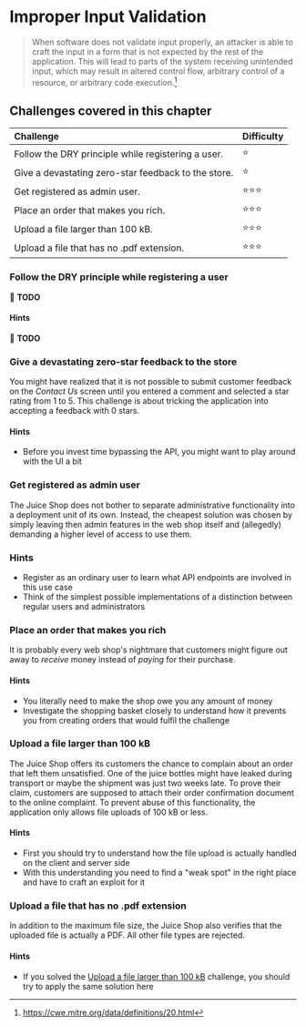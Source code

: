 # Improper Input Validation

> When software does not validate input properly, an attacker is able to
> craft the input in a form that is not expected by the rest of the
> application. This will lead to parts of the system receiving
> unintended input, which may result in altered control flow, arbitrary
> control of a resource, or arbitrary code execution.[^1]

## Challenges covered in this chapter

| Challenge                                           | Difficulty         |
|:----------------------------------------------------|:-------------------|
| Follow the DRY principle while registering a user.  | :star:             |
| Give a devastating zero-star feedback to the store. | :star:             |
| Get registered as admin user.                       | :star::star::star: |
| Place an order that makes you rich.                 | :star::star::star: |
| Upload a file larger than 100 kB.                   | :star::star::star: |
| Upload a file that has no .pdf extension.           | :star::star::star: |

### Follow the DRY principle while registering a user

:wrench: **TODO**

#### Hints

:wrench: **TODO**

### Give a devastating zero-star feedback to the store

You might have realized that it is not possible to submit customer
feedback on the _Contact Us_ screen until you entered a comment and
selected a star rating from 1 to 5. This challenge is about tricking the
application into accepting a feedback with 0 stars.

#### Hints

* Before you invest time bypassing the API, you might want to play
  around with the UI a bit

### Get registered as admin user

The Juice Shop does not bother to separate administrative functionality
into a deployment unit of its own. Instead, the cheapest solution was
chosen by simply leaving then admin features in the web shop itself and
(allegedly) demanding a higher level of access to use them.

### Hints

* Register as an ordinary user to learn what API endpoints are involved
  in this use case
* Think of the simplest possible implementations of a distinction
  between regular users and administrators

### Place an order that makes you rich

It is probably every web shop's nightmare that customers might figure
out away to _receive_ money instead of _paying_ for their purchase.

#### Hints

* You literally need to make the shop owe you any amount of money
* Investigate the shopping basket closely to understand how it prevents
  you from creating orders that would fulfil the challenge

### Upload a file larger than 100 kB

The Juice Shop offers its customers the chance to complain about an
order that left them unsatisfied. One of the juice bottles might have
leaked during transport or maybe the shipment was just two weeks late.
To prove their claim, customers are supposed to attach their order
confirmation document to the online complaint. To prevent abuse of this
functionality, the application only allows file uploads of 100 kB or
less.

#### Hints

* First you should try to understand how the file upload is actually
  handled on the client and server side
* With this understanding you need to find a "weak spot" in the right
  place and have to craft an exploit for it

### Upload a file that has no .pdf extension

In addition to the maximum file size, the Juice Shop also verifies that
the uploaded file is actually a PDF. All other file types are rejected.

#### Hints

* If you solved the
  [Upload a file larger than 100 kB](#upload-a-file-larger-than-100-kb)
  challenge, you should try to apply the same solution here

[^1]: https://cwe.mitre.org/data/definitions/20.html